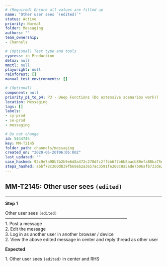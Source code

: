 ```yaml
---
# (Required) Ensure all values are filled up
name: "Other user sees `(edited)`"
status: Active
priority: Normal
folder: Messaging
authors: ""
team_ownership: 
- Channels

# (Optional) Test type and tools
cypress: in Production
detox: null
mmctl: null
playwright: null
rainforest: []
manual_test_environments: []

# (Optional)
component: null
priority_p1_to_p4: P3 - Deep Functions (Do extensive scenarios work?)
location: Messaging
tags: []
labels: 
- cy-prod
- se-prod
- messaging

# Do not change
id: 5444745
key: MM-T2145
folder_path: channels/messaging
created_on: "2020-05-20T06:05:00Z"
last_updated: ""
case_hashed: 92c9e7a98b7b2b9e6d8a472c278dfc2ffbb6f7e6b8aacb89efa80ba75e2e9c4338ec5178456bab5a1a8147c839fb9822
steps_hashed: abbf78c360d839fb68eb2a3657ac3591fe268c8a5ade7b06afb733de2618d957bdfdf4d59ca1fe9a2738e2cf03206b1d
---
```


## MM-T2145: Other user sees `(edited)`

---

**Step 1**

Other user sees `(edited)`\
————————————————————————————\
1\. Post a message\
2\. Edit the message\
3\. Log in as another user in another browser / device\
2\. View the above edited message in center and reply thread as other user

**Expected**

1\. Other user sees `(edited)` in center and RHS

